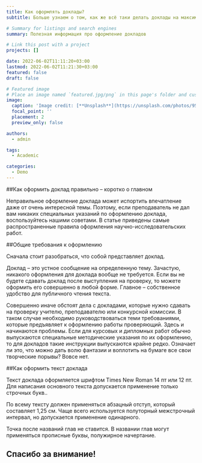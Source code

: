 ```yaml
---
title: Как оформлять доклады?
subtitle: Больше узнаем о том, как же всё таки делать доклады на максимальный балл

# Summary for listings and search engines
summary: Полезная информация про оформление докладов

# Link this post with a project
projects: []

date: 2022-06-02T11:11:20+03:00
lastmod: 2022-06-02T11:21:30+03:00
featured: false
draft: false

# Featured image
# Place an image named `featured.jpg/png` in this page's folder and customize its options here.
image:
  caption: 'Image credit: [**Unsplash**](https://unsplash.com/photos/9SoCnyQmkzI)'
  focal_point: ''
  placement: 2
  preview_only: false

authors:
  - admin

tags:
  - Academic

categories:
  - Demo
---
```


##Как оформить доклад правильно – коротко о главном

Неправильное оформление доклада может испортить впечатление даже от очень интересной темы. Поэтому, если преподаватель не дал вам никаких специальных указаний по оформлению доклада, воспользуйтесь нашими советами. В статье приведены самые распространенные правила оформления научно-исследовательских работ.

##Общие требования к оформлению

Сначала стоит разобраться, что собой представляет доклад.

Доклад – это устное сообщение на определенную тему. Зачастую, никакого оформления для доклада вообще не требуется. Если вы не будете сдавать доклад после выступления на проверку, то можете оформить его совершенно в любой форме. Главное – собственное удобство для публичного чтения текста.

Совершенно иначе обстоят дела с докладами, которые нужно сдавать на проверку учителю, преподавателю или конкурсной комиссии. В таком случае необходимо руководствоваться теми требованиями, которые предъявляет к оформлению работы проверяющий. Здесь и начинаются проблемы. Если для курсовых и дипломных работ обычно выпускаются специальные методические указания по их оформлению, то для докладов такие инструкции выпускаются крайне редко. Означает ли это, что можно дать волю фантазии и воплотить на бумаге все свои творческие порывы? Вовсе нет.

##Как оформить текст доклада

Текст доклада оформляется шрифтом Times New Roman 14 пт или 12 пт. Для написания основного текста допускается применение только строчных букв..

По всему тексту должен применяться абзацный отступ, который составляет 1,25 см. Чаще всего используется полуторный межстрочный интервал, но допускается применение одинарного.

Точка после названий глав не ставится. В названии глав могут применяться прописные буквы, полужирное начертание.

## Спасибо за внимание!


